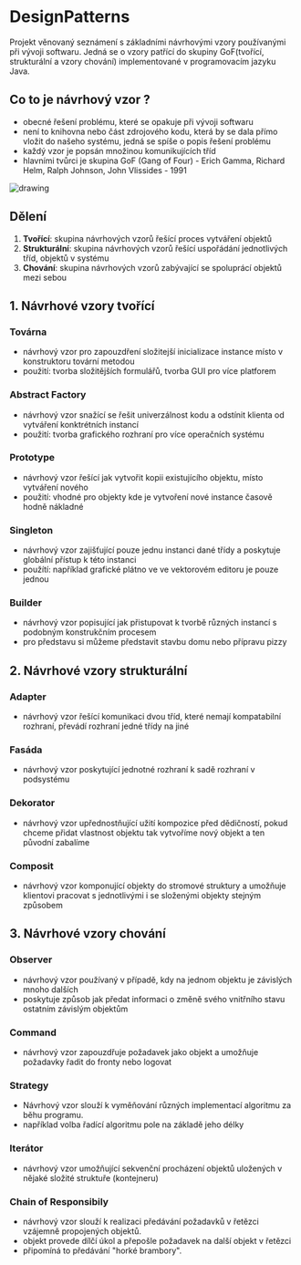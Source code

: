 # DesignPatterns

Projekt věnovaný seznámení s základními návrhovými vzory používanými při vývoji softwaru. 
Jedná se o vzory patřící do skupiny GoF(tvořící, strukturální a vzory chování) implementované v programovacím jazyku Java.

## Co to je návrhový vzor ?
* obecné řešení problému, které se opakuje při vývoji softwaru
* není to knihovna nebo část zdrojového kodu, která by se dala přímo vložit do našeho systému, jedná se spíše o popis řešení problému
* každý vzor je popsán množinou komunikujících tříd
* hlavními tvůrci je skupina GoF (Gang of Four) - Erich Gamma, Richard Helm, Ralph Johnson, John Vlissides - 1991

![drawing](https://cms-assets.tutsplus.com/uploads/users/436/posts/22345/preview_image/simple-factory-design-pattern.jpg)

## Dělení
1. **Tvořící**: skupina návrhových vzorů řešící proces vytváření objektů
2. **Strukturální**: skupina návrhových vzorů řešící uspořádání jednotlivých tříd, objektů v systému
3. **Chování**: skupina návrhových vzorů zabývající se spoluprácí objektů mezi sebou

## 1. Návrhové vzory tvořící
### Továrna
* návrhový vzor pro zapouzdření složitejší inicializace instance místo v konstruktoru tovární metodou
* použití: tvorba složitějších formulářů, tvorba GUI pro více platforem

### Abstract Factory
* návrhový vzor snažící se řešit univerzálnost kodu a odstínit klienta od vytváření konktrétních instancí
* použití: tvorba grafického rozhraní pro více operačních systému

### Prototype
* návrhový vzor řešící jak vytvořit kopii existujícího objektu, místo vytváření nového
* použití: vhodné pro objekty kde je vytvoření nové instance časově hodně nákladné

### Singleton
* návrhový vzor zajišťující pouze jednu instanci dané třídy a poskytuje globální přístup k této instanci
* použítí: například grafické plátno ve ve vektorovém editoru je pouze jednou

### Builder
* návrhový vzor popisující jak přistupovat k tvorbě různých instancí s podobným konstrukčním procesem
* pro představu si můžeme představit stavbu domu nebo přípravu pizzy



## 2. Návrhové vzory strukturální
### Adapter
* návrhový vzor řešící komunikaci dvou tříd, které nemají kompatabilní rozhraní, převádí rozhraní jedné třídy na jiné

### Fasáda
* návrhový vzor poskytující jednotné rozhraní k sadě rozhraní v podsystému

### Dekorator
* návrhový vzor upřednostňující užití kompozice před dědičností, pokud chceme přidat vlastnost objektu tak vytvoříme nový objekt a ten původní zabalíme

### Composit
* návrhový vzor komponující objekty do stromové struktury a umožňuje klientovi pracovat s jednotlivými i se složenými objekty stejným způsobem



## 3. Návrhové vzory chování
### Observer
* návrhový vzor používaný v případě, kdy na jednom objektu je závislých mnoho dalších
* poskytuje způsob jak předat informaci o změně svého vnitřního stavu ostatním závislým objektům

### Command
* návrhový vzor zapouzdřuje požadavek jako objekt a umožňuje požadavky řadit do fronty nebo logovat

### Strategy
* Návrhový vzor slouží k vyměňování různých implementací algoritmu za běhu programu.
* například volba řadící algoritmu pole na základě jeho délky

### Iterátor
* návrhový vzor umožňující sekvenční procházení objektů uložených v nějaké složité struktuře (kontejneru)

### Chain of Responsibily
* návrhový vzor slouží k realizaci předávání požadavků v řetězci vzájemně propojených objektů. 
* objekt provede dílčí úkol a přepošle požadavek na další objekt v řetězci
* připomíná to předávání "horké brambory".

